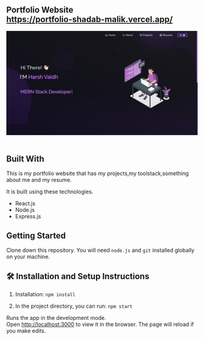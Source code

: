 <h2 align="left">
  Portfolio Website<br/>
  <a href="https://portfolio-shadab-malik.vercel.app/" target="_blank">https://portfolio-shadab-malik.vercel.app/</a>
</h2>
<div align="center">
  <img alt="Demo" src=".//src/Assets/readme.png" />
</div>

<br/>


## Built With

This is my portfolio website that has my projects,my toolstack,something about me and my resume.

It is built using these technologies.

- React.js
- Node.js
- Express.js


## Getting Started

Clone down this repository. You will need `node.js` and `git` installed globally on your machine.

## 🛠 Installation and Setup Instructions

1. Installation: `npm install`

2. In the project directory, you can run: `npm start`

Runs the app in the development mode.\
Open [http://localhost:3000](http://localhost:3000) to view it in the browser.
The page will reload if you make edits.
